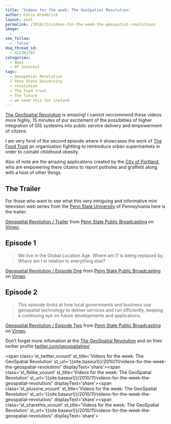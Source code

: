 ```yaml
---
title: 'Videos for the week: The GeoSpatial Revolution'
author: Colin Broderick
layout: post
permalink: /2010/11/videos-for-the-week-the-geospatial-revolution/
image:
  - 
seo_follow:
  - 'false'
dsq_thread_id:
  - 412301787
categories:
  - News
  - Of Interest
tags:
  - Geospatial Revolution
  - Penn State University
  - revolution
  - The Food trust
  - the future
  - we need this for ireland
---
```

<a title="GeoSpatila Revolution Website" href="http://geospatialrevolution.psu.edu/" target="_blank">The GeoSpatial Revolution</a> is amazing! I cannot reccommend these videos more highly, 15 minutes of pur excitement of the possiblities of higher integration of GIS systesms into public service delivery and empowerment of citzens.

I am very fond of the second episode where it showcases the work of [The Food Trust][1] an organisation fightting to reintroduce urban supermarkets in order to comabt childhood obesity.

Also of note are the amazing applications created by the [City of Portland][2], who are empowering there citzens to report potholes and graffetti along with a host of other things.

## The Trailer

For those who want to see what this very intriguing and informative mini television web series from the <a href="http://www.psu.edu/" target="_blank">Penn State University</a> of Pennsylvania here is the trailer:

[Geospatial Revolution / Trailer][3] from [Penn State Public Broadcasting][4] on [Vimeo][5].

## Episode 1

> We live in the Global Location Age. Where am I? is being replaced by, Where am I in relation to everything else?

[Geospatial Revolution / Episode One][6] from [Penn State Public Broadcasting][4] on [Vimeo][5].

## Episode 2

> This episode looks at how local governments and business use geospatial technology to deliver services and run efficiently, keeping a continuing eye on future developments and applications.

[Geospatial Revolution / Episode Two][7] from [Penn State Public Broadcasting][4] on [Vimeo][5].

Don&#8217;t forget more infomation at the <a title="GeoSpatila Revolution Website" href="http://geospatialrevolution.psu.edu/" target="_blank">The GeoSpatial Revolution</a> and on their twitter profile [twitter.com/geospatialrev/][8]

<span class='st\_twitter\_vcount' st\_title='Videos for the week: The GeoSpatial Revolution' st\_url='{{site.baseurl}}/2010/11/videos-for-the-week-the-geospatial-revolution/' displayText='share'></span><span class='st\_fblike\_vcount' st\_title='Videos for the week: The GeoSpatial Revolution' st\_url='{{site.baseurl}}/2010/11/videos-for-the-week-the-geospatial-revolution/' displayText='share'></span><span class='st\_plusone\_vcount' st\_title='Videos for the week: The GeoSpatial Revolution' st\_url='{{site.baseurl}}/2010/11/videos-for-the-week-the-geospatial-revolution/' displayText='share'></span><span class='st\_sharethis\_vcount' st\_title='Videos for the week: The GeoSpatial Revolution' st\_url='{{site.baseurl}}/2010/11/videos-for-the-week-the-geospatial-revolution/' displayText='share'></span>

 [1]: http://www.thefoodtrust.org/ "The Food Trust"
 [2]: http://www.portlandonline.com/
 [3]: http://vimeo.com/14995531
 [4]: http://vimeo.com/user4720502
 [5]: http://vimeo.com
 [6]: http://vimeo.com/14938625
 [7]: http://vimeo.com/16404863
 [8]: http://twitter.com/geospatialrev/